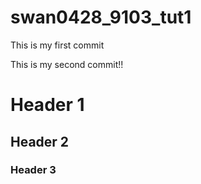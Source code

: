 # swan0428_9103_tut1
This is my first commit

This is my second commit!!

# Header 1
## Header 2
### Header 3

